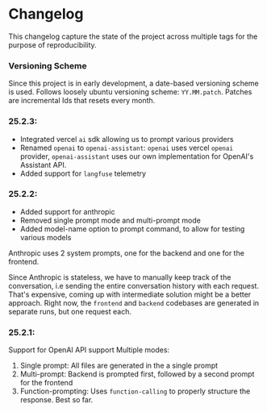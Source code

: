 Changelog 
===

This changelog capture the state of the project across multiple tags for the purpose of reproducibility.

### Versioning Scheme
Since this project is in early development, a date-based versioning scheme is used.
Follows loosely ubuntu versioning scheme: `YY.MM.patch`.
Patches are incremental Ids that resets every month.

### 25.2.3:
- Integrated vercel `ai` sdk allowing us to prompt various providers
- Renamed `openai` to `openai-assistant`: `openai` uses vercel `openai` provider, `openai-assistant` uses our own implementation for OpenAI's Assistant API.
- Added support for `langfuse` telemetry

### 25.2.2:
- Added support for anthropic
- Removed single prompt mode and multi-prompt mode
- Added model-name option to prompt command, to allow for testing various models

Anthropic uses 2 system prompts, one for the backend and one for the frontend.

Since Anthropic is stateless, we have to manually keep track of the conversation, i.e
sending the entire conversation history with each request.
That's expensive, coming up with intermediate solution might be a better approach.
Right now, the `frontend` and `backend` codebases are generated in separate runs, but one request 
each.

### 25.2.1:
Support for OpenAI API support
Multiple modes:
1. Single prompt: All files are generated in the a single prompt
2. Multi-prompt: Backend is prompted first, followed by a second prompt for the frontend
3. Function-prompting: Uses `function-calling` to properly structure the response. Best so far.
